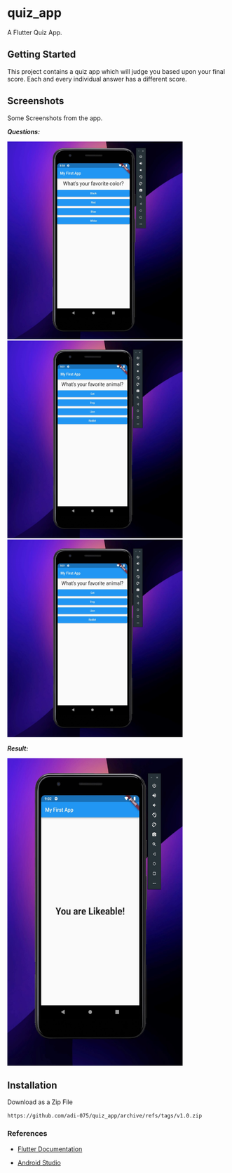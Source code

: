 # quiz_app

A Flutter Quiz App.

## Getting Started

This project contains a quiz app which will judge you based upon your final score. Each and every individual answer has a different score. 

## Screenshots
Some Screenshots from the app.

<i><b> Questions: </b></i>

<img src=https://raw.githubusercontent.com/adi-075/quiz_app/master/img1.jpg  width="400" height="450">

<img src=https://raw.githubusercontent.com/adi-075/quiz_app/master/img2.jpg width="400" height="450">

<img src= https://raw.githubusercontent.com/adi-075/quiz_app/master/img3.jpg width="400" height="450">


<i><b> Result: </b></i>

<img src=https://raw.githubusercontent.com/adi-075/quiz_app/master/img4.jpg width="400" height="700">

## Installation
Download as a Zip File

```
https://github.com/adi-075/quiz_app/archive/refs/tags/v1.0.zip
```

### References
- [Flutter Documentation](https://docs.flutter.dev)


- [Android Studio](https://developer.android.com/studio)

